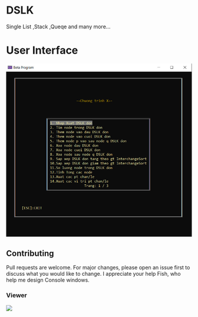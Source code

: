 # DSLK
Single List ,Stack ,Queqe and many more...
# User Interface
![image 1](https://github.com/dat911zz/DSLK/blob/master/ConsoleInterface.jpg)
## Contributing
Pull requests are welcome. For major changes, please open an issue first to discuss what you would like to change.
I appreciate your help Fish, who help me design Console windows.  
### Viewer
![](https://komarev.com/ghpvc/?username=dat911zz)
